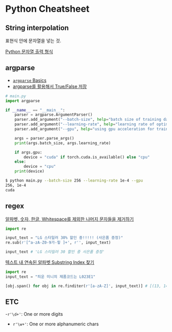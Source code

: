 # Python Cheatsheet

## String interpolation
표현식 안에 문자열을 넣는 것.

[Python 문자열 출력 형식](https://realpython.com/python-f-strings/)

## argparse

- [`argparse` Basics](https://greeksharifa.github.io/references/2019/02/12/argparse-usage/)
- [argparse를 활용해서 True/False 저장](https://noanomal.tistory.com/221)

```python
# main.py
import argparse

if __name__ == "__main__":
    parser = argparse.ArgumentParser()
    parser.add_argument("--batch-size", help="batch size of training data", type=int, default=128)
    parser.add_argument("--learning-rate", help="learning rate of optimizer", type=float, default=1e-3)
    parser.add_argument("--gpu", help="using gpu acceleration for train", action="store_true")

    args = parser.parse_args()
    print(args.batch_size, args.learning_rate)

    if args.gpu:
        device = "cuda" if torch.cuda.is_available() else "cpu"
    else:
        device = "cpu"
    print(device)

```

```bash
$ python main.py --batch-size 256 --learning-rate 1e-4 --gpu
256, 1e-4
cuda
```

## regex

[알파벳, 숫자, 한글, Whitespace를 제외한 나머지 문자들을 제거하기](https://stackoverflow.com/a/23853882)

```python
import re

input_text = "LG 스타일러 30% 할인 중!!!!! (사은품 증정)"
re.sub(r'[^a-zA-Z0-9가-힣 ]+', r'', input_text)

input_text # 'LG 스타일러 30 할인 중 사은품 증정'
```

[텍스트 내 연속된 알파벳 Substring Index 찾기]()

```python
import re
input_text = "틔운 미니의 제품코드는 L023E1"

[obj.span() for obj in re.finditer(r'[a-zA-Z]', input_text)] # [(13, 14), (17, 18)]
```

## ETC
-`r'\d+'`: One or more digits
- `r'\w+'`: One or more alphanumeric chars
